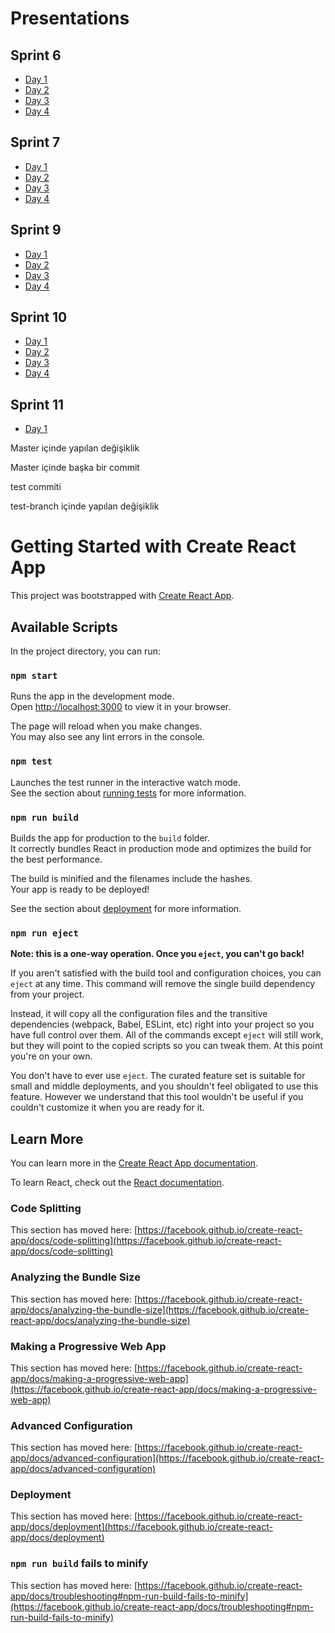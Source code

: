 # Presentations

## Sprint 6

- [Day 1](https://docs.google.com/presentation/d/1jT_qkD82j-fXrNLcUFoVJGBDezXB7lKaMdJcsHOhoj4/edit?usp=sharing)
- [Day 2](https://docs.google.com/presentation/d/1-ncY6RBnNES9i4HLHAs1TDB5SQA3JQDqesW6J_Gj0AM/edit?usp=sharing)
- [Day 3](https://docs.google.com/presentation/d/1KMSKgIvXKmVhLTAfkv9TdhSPkzuq_xUuJExkwujx5D4/edit?usp=sharing)
- [Day 4](https://docs.google.com/presentation/d/1UqPyzu2SziAqVyQBU-H5gDFzwaM0PwCh8KWNE_GUIHU/edit?usp=sharing)

## Sprint 7

- [Day 1](https://docs.google.com/presentation/d/1-WTUBo8185TPvjtg1th_bZ3vFtbY8vyKdkdglFQWDtM/edit?usp=sharing)
- [Day 2](https://docs.google.com/presentation/d/1pJIBWKtNJNYNA-VVvSYfCxrZyvf9-m0TAP39hT2uTpM/edit?usp=sharing)
- [Day 3](https://docs.google.com/presentation/d/1S9wOCwpy4nt6MxqflQDqh7zgsSkbtQ2on6HtLrkLZuo/edit?usp=sharing)
- [Day 4](https://docs.google.com/presentation/d/1cn2YoBrCCTqsWEb_g6EsiF_qblzUdCg4NTkOcT8ae6w/edit?usp=sharing)

## Sprint 9

- [Day 1](https://docs.google.com/presentation/d/1GA6U3JPSgzdI4qpxX7UGsGAnzhpuCIb0V5KuSAlI4Zg/edit?usp=sharing)
- [Day 2](https://docs.google.com/presentation/d/122e5ovBdEsne-wzbygZnxV7ypnrAL0Eedq4hBeIKbcs/edit?usp=sharing)
- [Day 3](https://docs.google.com/presentation/d/1RfFpRYKNImJ_Jf-WGTKn74islfvpPF8JzbYNqcPVoIM/edit?usp=sharing)
- [Day 4](https://docs.google.com/presentation/d/1p1kGv0E98-iVaDhx7a6s_K7spFyLnpaLFQqwZGaNj44/edit?usp=sharing)

## Sprint 10

- [Day 1](https://docs.google.com/presentation/d/18m8bHSBz8JTNNTCLJ3XqJep8gHcWC5IDn9pSK7Xe--Q/edit?usp=sharing)
- [Day 2](https://docs.google.com/presentation/d/1EwQNvl7eKyiHXgsPfkpk_Ld7vrNcncAovvwkUxXn_hI/edit?usp=sharing)
- [Day 3](https://docs.google.com/presentation/d/1MvlUHuOIFKsgBQPoR4tbfKVI6_uA3TdwCLqbbAmnIHk/edit?usp=sharing)
- [Day 4](https://docs.google.com/presentation/d/1FntG2JFe6h532JgwUBkjQEdk3XEgoklxuMVppTviyaQ/edit?usp=sharing)

## Sprint 11

- [Day 1](https://docs.google.com/presentation/d/10Sy9y8FmVPVeMCbzMaPuU1MEtPczNs-ZZ8FuKPtH03g/edit?usp=sharing)

Master içinde yapılan değişiklik

Master içinde başka bir commit

test commiti

test-branch içinde yapılan değişiklik

# Getting Started with Create React App

This project was bootstrapped with [Create React App](https://github.com/facebook/create-react-app).

## Available Scripts

In the project directory, you can run:

### `npm start`

Runs the app in the development mode.\
Open [http://localhost:3000](http://localhost:3000) to view it in your browser.

The page will reload when you make changes.\
You may also see any lint errors in the console.

### `npm test`

Launches the test runner in the interactive watch mode.\
See the section about [running tests](https://facebook.github.io/create-react-app/docs/running-tests) for more information.

### `npm run build`

Builds the app for production to the `build` folder.\
It correctly bundles React in production mode and optimizes the build for the best performance.

The build is minified and the filenames include the hashes.\
Your app is ready to be deployed!

See the section about [deployment](https://facebook.github.io/create-react-app/docs/deployment) for more information.

### `npm run eject`

**Note: this is a one-way operation. Once you `eject`, you can't go back!**

If you aren't satisfied with the build tool and configuration choices, you can `eject` at any time. This command will remove the single build dependency from your project.

Instead, it will copy all the configuration files and the transitive dependencies (webpack, Babel, ESLint, etc) right into your project so you have full control over them. All of the commands except `eject` will still work, but they will point to the copied scripts so you can tweak them. At this point you're on your own.

You don't have to ever use `eject`. The curated feature set is suitable for small and middle deployments, and you shouldn't feel obligated to use this feature. However we understand that this tool wouldn't be useful if you couldn't customize it when you are ready for it.

## Learn More

You can learn more in the [Create React App documentation](https://facebook.github.io/create-react-app/docs/getting-started).

To learn React, check out the [React documentation](https://reactjs.org/).

### Code Splitting

This section has moved here: [https://facebook.github.io/create-react-app/docs/code-splitting](https://facebook.github.io/create-react-app/docs/code-splitting)

### Analyzing the Bundle Size

This section has moved here: [https://facebook.github.io/create-react-app/docs/analyzing-the-bundle-size](https://facebook.github.io/create-react-app/docs/analyzing-the-bundle-size)

### Making a Progressive Web App

This section has moved here: [https://facebook.github.io/create-react-app/docs/making-a-progressive-web-app](https://facebook.github.io/create-react-app/docs/making-a-progressive-web-app)

### Advanced Configuration

This section has moved here: [https://facebook.github.io/create-react-app/docs/advanced-configuration](https://facebook.github.io/create-react-app/docs/advanced-configuration)

### Deployment

This section has moved here: [https://facebook.github.io/create-react-app/docs/deployment](https://facebook.github.io/create-react-app/docs/deployment)

### `npm run build` fails to minify

This section has moved here: [https://facebook.github.io/create-react-app/docs/troubleshooting#npm-run-build-fails-to-minify](https://facebook.github.io/create-react-app/docs/troubleshooting#npm-run-build-fails-to-minify)
